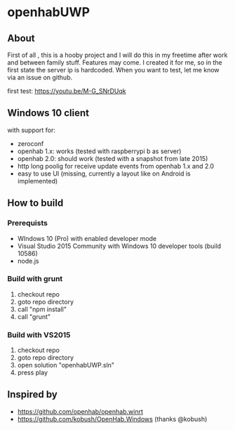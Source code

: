 # openhabUWP

## About
First of all , this is a hooby project and I will do this in my freetime after work and between family stuff. Features may come. I created it for me, so in the first state the server ip is hardcoded. When you want to test, let me know via an issue on github.

first test: https://youtu.be/M-G_SNrDUqk

## Windows 10 client 
with support for:
* zeroconf 
 * openhab 1.x: works (tested with raspberrypi b as server)
 * openhab 2.0: should work (tested with a snapshot from late 2015)
* http long poolig for receive update events from openhab 1.x and 2.0
* easy to use UI (missing, currently a layout like on Android is implemented)

## How to build

### Prerequists
* WIndows 10 (Pro) with enabled developer mode
* Visual Studio 2015 Community with Windows 10 developer tools (build 10586)
* node.js

### Build with grunt
1. checkout repo
2. goto repo directory
3. call "npm install"
4. call "grunt"

### Build with VS2015
1. checkout repo
2. goto repo directory
3. open solution "openhabUWP.sln"
4. press play

## Inspired by 
* https://github.com/openhab/openhab.winrt
* https://github.com/kobush/OpenHab.Windows (thanks @kobush)
